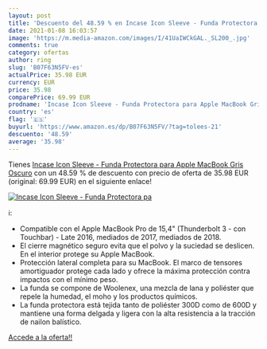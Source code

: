 ```yaml
---
layout: post
title: 'Descuento del 48.59 % en Incase Icon Sleeve - Funda Protectora pa'
date: 2021-01-08 16:03:57
image: 'https://m.media-amazon.com/images/I/41UaIWCkGAL._SL200_.jpg'
comments: true
category: ofertas
author: ring
slug: 'B07F63N5FV-es'
actualPrice: 35.98 EUR
currency: EUR
price: 35.98
comparePrice: 69.99 EUR
prodname: 'Incase Icon Sleeve - Funda Protectora para Apple MacBook Gris Oscuro'
country: 'es'
flag: '🇪🇸'
buyurl: 'https://www.amazon.es/dp/B07F63N5FV/?tag=tolees-21'
descuento: '48.59'
average: '35.98'
---
```


Tienes [Incase Icon Sleeve - Funda Protectora para Apple MacBook Gris Oscuro](https://www.amazon.es/dp/B07F63N5FV/?tag=tolees-21) con un 48.59 % de descuento con precio de oferta de 35.98 EUR (original: 69.99 EUR) en el siguiente enlace!

[![Incase Icon Sleeve - Funda Protectora pa](https://m.media-amazon.com/images/I/41UaIWCkGAL._SL200_.jpg)](https://www.amazon.es/dp/B07F63N5FV/?tag=tolees-21)

ℹ️:

- Compatible con el Apple MacBook Pro de 15,4" (Thunderbolt 3 - con Touchbar) - Late 2016, mediados de 2017, mediados de 2018.
- El cierre magnético seguro evita que el polvo y la suciedad se deslicen. En el interior protege su Apple MacBook.
- Protección lateral completa para su MacBook. El marco de tensores amortiguador protege cada lado y ofrece la máxima protección contra impactos con el mínimo peso.
- La funda se compone de Woolenex, una mezcla de lana y poliéster que repele la humedad, el moho y los productos químicos.
- La funda protectora está tejida tanto de poliéster 300D como de 600D y mantiene una forma delgada y ligera con la alta resistencia a la tracción de nailon balístico.

[Accede a la oferta!!](https://www.amazon.es/dp/B07F63N5FV/?tag=tolees-21)
